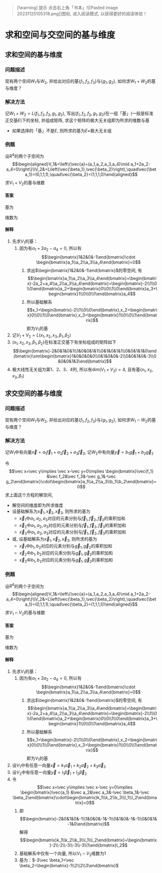 
>[!warning] 提示
>点击右上角「书本」![[Pasted image 20231125105318.png]]图标, 进入阅读模式, 以获得更好的阅读体验！

# 求和空间与交空间的基与维度

## 求和空间的基与维度

### 问题描述

现有两个空间$W_1$与$W_2$, 并给出对应的基$\{f_1, f_2, f_3\}$与$\{g_1,g_2\}$, 如何求$W_1+W_2$的基与维度？

### 解决方法

记$W_1+W_2=L(f_1,f_2,f_3,g_1,g_2)$,  写出$(f_1,f_2,f_3,g_1,g_2)$在一组「基」(一般是标准正交基$E$)下的坐标, 并组成矩阵, 求这个矩阵的极大无关组即为所求的维数与基
- 如果选择的「基」不是$E$, 则所求的基为$E\times$极大无关组

### 例题

设$R^4$的两个子空间为$$\begin{aligned}V_1&=\left\{\vec{a}=(a_1,a_2,a_3,a_4)\mid a_1+2a_2-a_4=0\right\}\\V_2&=L\left(\vec{\beta_1},\vec{\beta_2}\right),\quad\vec{\beta_1}=(0,1,1,1),\quad\vec{\beta_2}=(1,1,1,0)\end{aligned}$$求$V_1+V_2$的基与维数

#### 答案

基为

维数为


#### 解释

1. 先求$V_1$的基：
	1. 因为有$a_1+2a_2-a_4=0$, 所以有$$\begin{bmatrix}1&2&0&-1\end{bmatrix}\cdot \begin{bmatrix}a_1\\a_2\\a_3\\a_4\end{bmatrix}=0$$
		1. 求出$\begin{bmatrix}1&2&0&-1\end{bmatrix}$的零空间, 有$$\begin{bmatrix}a_1\\a_2\\a_3\\a_4\end{bmatrix}=\begin{bmatrix}-2a_2+a_4\\a_2\\a_3\\a_4\end{bmatrix}=\begin{bmatrix}-2\\1\\0\\0\end{bmatrix}a_2+\begin{bmatrix}0\\0\\1\\0\end{bmatrix}a_3+\begin{bmatrix}1\\0\\0\\1\end{bmatrix}a_4$$
		2. 所以基础解系$$x_1=\begin{bmatrix}-2\\1\\0\\0\end{bmatrix},x_2=\begin{bmatrix}0\\0\\1\\0\end{bmatrix},x_3=\begin{bmatrix}1\\0\\0\\1\end{bmatrix}$$即为$V_1$的基
2. 记$V_1+V_2=L(x_1,x_2,x_3,\beta_1,\beta_2)$
3. $(x_1,x_2,x_3,\beta_1,\beta_2)$在标准正交基下有坐标组成的矩阵如下$$\begin{bmatrix}-2&0&1&0&1\\1&0&0&1&1\\0&1&0&1&1\\0&0&1&1&0\end{bmatrix}\sim\begin{bmatrix}1&0&0&0&0\\0&1&0&0&-2\\0&0&1&0&-3\\0&0&0&1&3\end{bmatrix}$$
4. 极大线性无关组为第1、2、3、4列, 所以有$\text{dim}(V_1+V_2)=4$, 且有基$(x_1,x_2,x_3,\beta_1)$ 


## 求交空间的基与维度

### 问题描述

现有两个空间$W_1$与$W_2$, 并给出对应的基$\{f_1, f_2, f_3\}$与$\{g_1,g_2\}$, 如何求$W_1\cap W_2$的基与维度？

### 解决方法

记$W_1$中有向量$\vec x=a_1\vec f_1+a_2\vec f_2+a_3\vec f_3$, 记$W_2$中有向量$\vec y=b_1\vec g_1+b_2\vec g_2$ 

令$$\vec x=\vec y\implies \vec  x-\vec y=0\implies \begin{bmatrix}\vec{f_1} &\vec f_2&\vec f_3&-\vec g_1&-\vec g_2\end{bmatrix}\cdot\begin{bmatrix}a_1\\a_2\\a_3\\b_1\\b_2\end{bmatrix}=0$$
求上面这个方程的解空间, 
- 解空间的维度即为所求维度
- 设基础解系为$\vec x_1,\vec x_2,\vec x_3$, 则所求的基为
	- $\vec x_1$中$a_1,a_2,a_3$对应的元素分别与$\vec f_1,\vec f_2,\vec f_3$的乘积加和
	- $\vec x_2$中$a_1,a_2,a_3$对应的元素分别与$\vec f_1,\vec f_2,\vec f_3$的乘积加和
	- $\vec x_3$中$a_1,a_2,a_3$对应的元素分别与$\vec f_1,\vec f_2,\vec f_3$的乘积加和
- 或, 设基础解系为$\vec x_1,\vec x_2,\vec x_3$, 则所求的基为
	- $\vec x_1$中$b_1,b_2$对应的元素分别与$\vec g_1,\vec g_2$的乘积加和
	- $\vec x_2$中$b_1,b_2$对应的元素分别与$\vec g_1,\vec g_2$的乘积加和
	- $\vec x_3$中$b_1,b_2$对应的元素分别与$\vec g_1,\vec g_2$的乘积加和

### 例题

设$R^4$的两个子空间为$$\begin{aligned}V_1&=\left\{\vec{a}=(a_1,a_2,a_3,a_4)\mid a_1+2a_2-a_4=0\right\}\\V_2&=L\left(\vec{\beta_1},\vec{\beta_2}\right),\quad\vec{\beta_1}=(0,1,1,1),\quad\vec{\beta_2}=(1,1,1,0)\end{aligned}$$求$V_1\cap V_2$的基与维数

#### 答案

基为

维数为


#### 解释

1. 先求$V_1$的基：
	1. 因为有$a_1+2a_2-a_4=0$, 所以有$$\begin{bmatrix}1&2&0&-1\end{bmatrix}\cdot \begin{bmatrix}a_1\\a_2\\a_3\\a_4\end{bmatrix}=0$$
		1. 求出$\begin{bmatrix}1&2&0&-1\end{bmatrix}$的零空间, 有$$\begin{bmatrix}a_1\\a_2\\a_3\\a_4\end{bmatrix}=\begin{bmatrix}-2a_2+a_4\\a_2\\a_3\\a_4\end{bmatrix}=\begin{bmatrix}-2\\1\\0\\0\end{bmatrix}a_2+\begin{bmatrix}0\\0\\1\\0\end{bmatrix}a_3+\begin{bmatrix}1\\0\\0\\1\end{bmatrix}a_4$$
		2. 所以基础解系$$x_1=\begin{bmatrix}-2\\1\\0\\0\end{bmatrix},x_2=\begin{bmatrix}0\\0\\1\\0\end{bmatrix},x_3=\begin{bmatrix}1\\0\\0\\1\end{bmatrix}$$即为$V_1$的基
2. 设$V_1$中有任意一向量$\vec x=k_1\vec a_1+k_2\vec a_2+k_3\vec a_3$ 
3. 设$V_2$中有任意一向量$\vec y=l_1\vec \beta_1+l_2\vec \beta_2$ 
4. 令$$\vec x=\vec y\implies \vec  x-\vec y=0\implies \begin{bmatrix}\vec{a_1} &\vec a_2&\vec a_3&-\vec \beta_1&-\vec \beta_2\end{bmatrix}\cdot\begin{bmatrix}k_1\\k_2\\k_3\\l_1\\l_2\end{bmatrix}=0$$
	1. 即$$\begin{bmatrix}-2&0&1&0&-1\\1&0&0&-1&-1\\0&1&0&-1&-1\\0&0&1&-1&0\end{bmatrix}$$解得$$\begin{bmatrix}k_1\\k_2\\k_3\\l_1\\l_2\end{bmatrix}=\begin{bmatrix}-2\\-2\\-3\\-3\\-3\\1\end{bmatrix}l_2$$
	2. 基础解系中仅有一个向量, 所以$V_1\cap V_2$维数为$1$ 
	3. 基为：$-3\vec \beta_1+\vec \beta_2=\begin{bmatrix}-1\\2\\2\\3\end{bmatrix}$ 